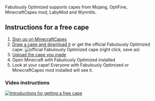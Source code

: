 Fabulously Optimized supports capes from Mojang, OptiFine, MinecraftCapes mod, LabyMod and Wynntils. 

## Instructions for a free cape

1. [Sign up on MinecraftCapes](https://minecraftcapes.net/account/register)
1. [Draw a cape and download it](https://minecraftcapes.net/gallery/cape-editor) or get the official Fabulously Optimized cape: ![official Fabulously Optimized cape](https://github.com/Madis0/fabulously-optimized/raw/main/cape.png) (right click, save as)
1. [Upload the cape you made](https://minecraftcapes.net/upload-cape)
1. Open Minecraft with Fabulously Optimized installed
1. Look at your cape! Everyone with Fabulously Optimized or MinecraftCapes mod installed will see it.

### Video instructions
[![Introductions for getting a free cape](https://img.youtube.com/vi/xeJoaxJcM9w/0.jpg)](https://youtu.be/xeJoaxJcM9w?t=442)
